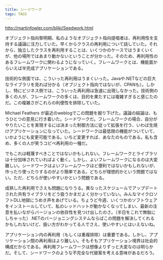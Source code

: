 ```yaml
---
title: シードワーク
tags: TAGS
---
```


http://martinfowler.com/bliki/Seedwork.html

オブジェクト指向黎明期、私のようなオブジェクト指向提唱者は、再利用性を支持する議論に注力していた。早くからクラスの再利用について話していた。それから、独立したクラスを再利用することは、いくつかのケースではうまくいくが、他の場所ではあまり動かないということが分かった。そのため、再利用性のあるフレームワークに関わるようになっていく。フレームワークとは、機能面からいえば半完成アプリケーションである。

技術的な側面では、こういった再利用はうまくいった。Javaや.NETなどの巨大なライブラリを見れば分かる（オブジェクト指向ではないが、CPANも）。しかし、特にビジネス側では、こういった再利用は急速に出現しなかった。技術側の多くの人が、フレームワークの多くは、目的を果たすには複雑すぎると感じたのだ。この複雑さがこれらの利便性を排除していた。

Michael Feathers が最近のweblogでこの問題を掘り下げた。議論の結論は、もうひとつの意見に行き着いた。シードワークだ。フレームワークの場合、自分がやりたいことを実現するには決まった制御方法に従って拡張を行う、いわば生焼けアプリケーションになっていた。シードワークは最低限の機能がついていて、いかようにも変更可能である。いちど変更すれば、あなたのものである。私も含め、多くの人が笑うコピペ再利用の一種だ。

でもこれは軽蔑すべきことではないかもしれない。フレームワークとライブラリは十分加味されていればよく動く。しかし、よいフレームワークになるのは大変難しい。シードワークはよいフレームワークほど便利ではないかもしれないが、作ったり使ったりするのがより簡単である。どちらが理想的かという問題ではない。ただ、どちらが使いやすいかという問題である。

成熟した再利用でさえも問題になりうる。異なったスケジュールでアップデートされた共有ライブラリをどう扱うかまだよく分かっていない。みんなマイクロソフトDLL地獄にうめき声をあげている。ちょうど今週、いくつかのソフトウェアをインストールしていて、私のレッドハットが動かなくなってしまい、最新の注意を払いながらバージョンの依存性を見つけ出したのさ。（半日をこれで無駄にしちゃった）.NETのバージョニングシステムならばこの問題を解決してくれるかもしれないけど、扱い方がわかってる人でさえ、使いやすいとはいえないね。

アプリケーション内の再利用（もしくは重複排除）は重要である。しかし、アプリケーション間の再利用はより難しい。そもそもアプリケーション境界は社会的構成だからである。再利用フレームワークは想像よりずっと大変なのは明らかだ。そして、シードワークのような不完全な代替案を考える意味があるだろう。
